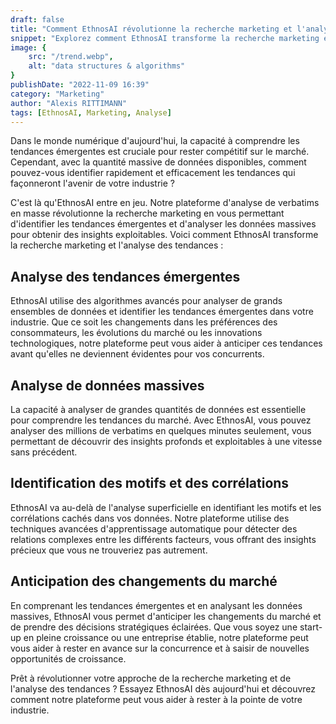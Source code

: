 ```yaml
---
draft: false
title: "Comment EthnosAI révolutionne la recherche marketing et l'analyse des tendances"
snippet: "Explorez comment EthnosAI transforme la recherche marketing en identifiant les tendances émergentes grâce à l'analyse de données massives. Découvrez comment notre technologie avancée va au-delà des méthodes traditionnelles pour vous fournir des insights profonds et exploitables."
image: {
    src: "/trend.webp",
    alt: "data structures & algorithms"
}
publishDate: "2022-11-09 16:39"
category: "Marketing"
author: "Alexis RITTIMANN"
tags: [EthnosAI, Marketing, Analyse]
---
```



Dans le monde numérique d'aujourd'hui, la capacité à comprendre les tendances émergentes est cruciale pour rester compétitif sur le marché. Cependant, avec la quantité massive de données disponibles, comment pouvez-vous identifier rapidement et efficacement les tendances qui façonneront l'avenir de votre industrie ?

C'est là qu'EthnosAI entre en jeu. Notre plateforme d'analyse de verbatims en masse révolutionne la recherche marketing en vous permettant d'identifier les tendances émergentes et d'analyser les données massives pour obtenir des insights exploitables. Voici comment EthnosAI transforme la recherche marketing et l'analyse des tendances :

## Analyse des tendances émergentes

EthnosAI utilise des algorithmes avancés pour analyser de grands ensembles de données et identifier les tendances émergentes dans votre industrie. Que ce soit les changements dans les préférences des consommateurs, les évolutions du marché ou les innovations technologiques, notre plateforme peut vous aider à anticiper ces tendances avant qu'elles ne deviennent évidentes pour vos concurrents.

## Analyse de données massives

La capacité à analyser de grandes quantités de données est essentielle pour comprendre les tendances du marché. Avec EthnosAI, vous pouvez analyser des millions de verbatims en quelques minutes seulement, vous permettant de découvrir des insights profonds et exploitables à une vitesse sans précédent.

## Identification des motifs et des corrélations

EthnosAI va au-delà de l'analyse superficielle en identifiant les motifs et les corrélations cachés dans vos données. Notre plateforme utilise des techniques avancées d'apprentissage automatique pour détecter des relations complexes entre les différents facteurs, vous offrant des insights précieux que vous ne trouveriez pas autrement.

## Anticipation des changements du marché

En comprenant les tendances émergentes et en analysant les données massives, EthnosAI vous permet d'anticiper les changements du marché et de prendre des décisions stratégiques éclairées. Que vous soyez une start-up en pleine croissance ou une entreprise établie, notre plateforme peut vous aider à rester en avance sur la concurrence et à saisir de nouvelles opportunités de croissance.

Prêt à révolutionner votre approche de la recherche marketing et de l'analyse des tendances ? Essayez EthnosAI dès aujourd'hui et découvrez comment notre plateforme peut vous aider à rester à la pointe de votre industrie.
